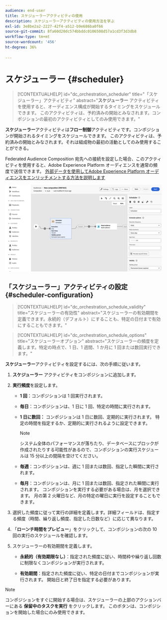 ```yaml
---
audience: end-user
title: スケジューラーアクティビティの使用
description: スケジューラーアクティビティの使用方法を学ぶ
exl-id: 3e8be2a2-2227-42f4-a512-b9e686ba0f66
source-git-commit: 8fa60d20dc574bbddc0106508d57a1cd3f3d3db8
workflow-type: tm+mt
source-wordcount: '456'
ht-degree: 36%

---
```


# スケジューラー {#scheduler}

>[!CONTEXTUALHELP]
>id="dc_orchestration_scheduler"
>title="「スケジューラー」アクティビティ"
>abstract="**スケジューラー** アクティビティを使用すると、オーディエンス構成が開始するタイミングをスケジュールできます。 このアクティビティは、予約済みの開始とみなされます。コンポジションの最初のアクティビティとしてのみ使用できます。"

**スケジューラー**&#x200B;アクティビティは&#x200B;**フロー制御**&#x200B;アクティビティです。コンポジションが開始されるタイミングをスケジュールできます。 このアクティビティは、予約済みの開始とみなされます。それは組成物の最初の活動としてのみ使用することができる。

Federated Audience Composition 宛先への接続を設定した場合、このアクティビティを使用すると、Adobe Experience Platform オーディエンスを通常の頻度で送信できます。 [ 外部データを使用してAdobe Experience Platform オーディエンスをエンリッチメントする方法を説明します ](../../connections/destinations.md)

![](../assets/scheduler.png)

## 「スケジューラー」アクティビティの設定 {#scheduler-configuration}

>[!CONTEXTUALHELP]
>id="dc_orchestration_schedule_validity"
>title="スケジューラーの有効性"
>abstract="スケジューラーの有効期間を定義できます。永続的（デフォルト）にすることも、特定の日付まで有効にすることもできます。"

>[!CONTEXTUALHELP]
>id="dc_orchestration_schedule_options"
>title="スケジューラーオプション"
>abstract="スケジューラーの頻度を定義します。特定の時点で、1 日、1 週間、1 か月に 1 回または数回実行できます。"

**スケジューラー**&#x200B;アクティビティを設定するには、次の手順に従います。

1. **スケジューラー** アクティビティをコンポジションに追加します。

1. **実行頻度**&#x200B;を設定します。

   * **1 回**：コンポジションは 1 回実行されます。
   * **毎日**：コンポジションは、1 日に 1 回、特定の時間に実行されます。
   * **1 日に数回：** コンポジションは 1 日に数回、定期的に実行されます。 特定の時間を指定するか、定期的に実行されるように設定できます。

     >[!NOTE]
     >
     >システム全体のパフォーマンスが落ちたり、データベースにブロックが作成されたりする可能性があるので、コンポジションの実行スケジュールは 15 分以上の間隔を空けてください。

   * **毎週**：コンポジションは、週に 1 回または数回、指定した瞬間に実行されます。
   * **毎月**：コンポジションは、月に 1 回または数回、指定された瞬間に実行されます。 コンポジションを実行する必要がある場合は、月を選択できます。 月の第 2 火曜日など、月の特定の曜日に実行を設定することもできます。

1. 選択した頻度に従って実行の詳細を定義します。詳細フィールドは、指定する頻度（時間、繰り返し頻度、指定した日数など）に応じて異なります。

1. 「**ローンチ時間をプレビュー**」をクリックして、コンポジションの次の 10 回の実行のスケジュールを確認します。

1. スケジューラーの有効期間を定義します。

   * **永続的（有効期限なし）**：指定された頻度に従い、時間枠や繰り返し回数に制限なくコンポジションが実行されます。

   * **有効期間**：指定された頻度に従い、特定の日付までコンポジションが実行されます。 開始日と終了日を指定する必要があります。

>[!NOTE]
>
>コンポジションをすぐに開始する場合は、スケジューラーの上部のアクションバーにある **保留中のタスクを実行** をクリックします。 このボタンは、コンポジションを開始した場合にのみ使用できます。

<!--## Example{#scheduler-example}

In the following example, the activity is configured so that the composition runs several times a day at 9 and 12 AM, every day of the week from October 1st, 2023 to January 1st, 2024.-->
